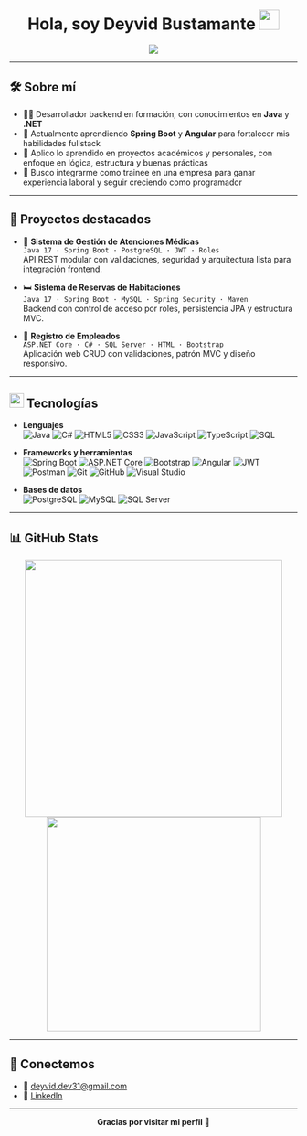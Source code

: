 <h1 align="center"><b>Hola, soy Deyvid Bustamante</b> <img src="https://media.giphy.com/media/hvRJCLFzcasrR4ia7z/giphy.gif" width="35"></h1>

<p align="center">
  <a href="https://github.com/DenverCoder1/readme-typing-svg">
    <img src="https://readme-typing-svg.herokuapp.com?font=Fira+Code&color=00F7FF&size=22&center=true&vCenter=true&width=700&height=60&lines=C%23+%7C+.NET+%7C+SQL+Server+%7C+Bootstrap;Java+%7C+Spring+Boot+%7C+JWT+%7C+MySQL;Backend+Developer;Aplico+buenas+prácticas+y+arquitectura+modular;Buscando+experiencia+como+trainee+backend">
  </a>
</p>

---

## 🛠️ Sobre mí

- 👨‍💻 Desarrollador backend en formación, con conocimientos en **Java** y **.NET**  
- 🚀 Actualmente aprendiendo **Spring Boot** y **Angular** para fortalecer mis habilidades fullstack  
- 🧠 Aplico lo aprendido en proyectos académicos y personales, con enfoque en lógica, estructura y buenas prácticas  
- 🎯 Busco integrarme como trainee en una empresa para ganar experiencia laboral y seguir creciendo como programador

---

## 🚀 Proyectos destacados

- 🏥 **Sistema de Gestión de Atenciones Médicas**  
  `Java 17 · Spring Boot · PostgreSQL · JWT · Roles`  
  API REST modular con validaciones, seguridad y arquitectura lista para integración frontend.

- 🛏️ **Sistema de Reservas de Habitaciones**  
  `Java 17 · Spring Boot · MySQL · Spring Security · Maven`  
  Backend con control de acceso por roles, persistencia JPA y estructura MVC.

- 👔 **Registro de Empleados**  
  `ASP.NET Core · C# · SQL Server · HTML · Bootstrap`  
  Aplicación web CRUD con validaciones, patrón MVC y diseño responsivo.

---

## <img src="https://media2.giphy.com/media/QssGEmpkyEOhBCb7e1/giphy.gif" width="25"> Tecnologías

<p align="center">

- **Lenguajes**  
  ![Java](https://img.shields.io/badge/Java-ED8B00?style=for-the-badge&logo=openjdk&logoColor=white)
  ![C#](https://img.shields.io/badge/C%23-239120?style=for-the-badge&logo=c-sharp&logoColor=white)
  ![HTML5](https://img.shields.io/badge/HTML5-E34F26?style=for-the-badge&logo=html5&logoColor=white)
  ![CSS3](https://img.shields.io/badge/CSS3-1572B6?style=for-the-badge&logo=css3&logoColor=white)
  ![JavaScript](https://img.shields.io/badge/JavaScript-F7DF1E?style=for-the-badge&logo=javascript&logoColor=black)
  ![TypeScript](https://img.shields.io/badge/TypeScript-3178C6?style=for-the-badge&logo=typescript&logoColor=white)
  ![SQL](https://img.shields.io/badge/SQL-003B57?style=for-the-badge&logo=postgresql&logoColor=white)

- **Frameworks y herramientas**  
  ![Spring Boot](https://img.shields.io/badge/Spring_Boot-6DB33F?style=for-the-badge&logo=spring&logoColor=white)
  ![ASP.NET Core](https://img.shields.io/badge/ASP.NET_Core-512BD4?style=for-the-badge&logo=.net&logoColor=white)
  ![Bootstrap](https://img.shields.io/badge/Bootstrap-7952B3?style=for-the-badge&logo=bootstrap&logoColor=white)
  ![Angular](https://img.shields.io/badge/Angular-en%20aprendizaje-DD0031?style=for-the-badge&logo=angular&logoColor=white)
  ![JWT](https://img.shields.io/badge/JWT-000000?style=for-the-badge&logo=JSON%20web%20tokens&logoColor=white)
  ![Postman](https://img.shields.io/badge/Postman-FF6C37?style=for-the-badge&logo=postman&logoColor=white)
  ![Git](https://img.shields.io/badge/Git-F05033?style=for-the-badge&logo=git&logoColor=white)
  ![GitHub](https://img.shields.io/badge/GitHub-181717?style=for-the-badge&logo=github&logoColor=white)
  ![Visual Studio](https://img.shields.io/badge/Visual_Studio-5C2D91?style=for-the-badge&logo=visual-studio&logoColor=white)

- **Bases de datos**  
  ![PostgreSQL](https://img.shields.io/badge/PostgreSQL-336791?style=for-the-badge&logo=postgresql&logoColor=white)
  ![MySQL](https://img.shields.io/badge/MySQL-4479A1?style=for-the-badge&logo=mysql&logoColor=white)
  ![SQL Server](https://img.shields.io/badge/SQL_Server-CC2927?style=for-the-badge&logo=microsoft-sql-server&logoColor=white)

</p>

---

## 📊 GitHub Stats

<div align="center">
  <img src="https://github-readme-stats.vercel.app/api?username=deyvidveloper&show_icons=true&theme=radical" width="450"/>
  <img src="https://github-readme-stats.vercel.app/api/top-langs/?username=deyvidveloper&layout=compact&theme=radical" width="375"/>
</div>

---

## 🤝 Conectemos

- 📧 deyvid.dev31@gmail.com  
- 🔗 [LinkedIn](https://linkedin.com/in/deyvidbustamante)

---

<div align="center">
  <b>Gracias por visitar mi perfil 🙌</b>
</div>
